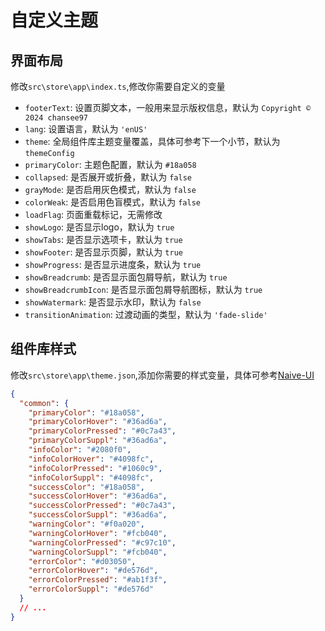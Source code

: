 # 自定义主题

## 界面布局

修改`src\store\app\index.ts`,修改你需要自定义的变量

- `footerText`: 设置页脚文本，一般用来显示版权信息，默认为 `Copyright © 2024 chansee97`
- `lang`: 设置语言，默认为 `'enUS'`
- `theme`: 全局组件库主题变量覆盖，具体可参考下一个小节，默认为 `themeConfig`
- `primaryColor`: 主题色配置，默认为 `#18a058`
- `collapsed`: 是否展开或折叠，默认为 `false`
- `grayMode`: 是否启用灰色模式，默认为 `false`
- `colorWeak`: 是否启用色盲模式，默认为 `false`
- `loadFlag`: 页面重载标记，无需修改
- `showLogo`: 是否显示logo，默认为 `true`
- `showTabs`: 是否显示选项卡，默认为 `true`
- `showFooter`: 是否显示页脚，默认为 `true`
- `showProgress`: 是否显示进度条，默认为 `true`
- `showBreadcrumb`: 是否显示面包屑导航，默认为 `true`
- `showBreadcrumbIcon`: 是否显示面包屑导航图标，默认为 `true`
- `showWatermark`: 是否显示水印，默认为 `false`
- `transitionAnimation`: 过渡动画的类型，默认为 `'fade-slide'`

## 组件库样式

修改`src\store\app\theme.json`,添加你需要的样式变量，具体可参考[Naive-UI](https://www.naiveui.com/zh-CN/light/docs/customize-theme)

```json
{
  "common": {
    "primaryColor": "#18a058",
    "primaryColorHover": "#36ad6a",
    "primaryColorPressed": "#0c7a43",
    "primaryColorSuppl": "#36ad6a",
    "infoColor": "#2080f0",
    "infoColorHover": "#4098fc",
    "infoColorPressed": "#1060c9",
    "infoColorSuppl": "#4098fc",
    "successColor": "#18a058",
    "successColorHover": "#36ad6a",
    "successColorPressed": "#0c7a43",
    "successColorSuppl": "#36ad6a",
    "warningColor": "#f0a020",
    "warningColorHover": "#fcb040",
    "warningColorPressed": "#c97c10",
    "warningColorSuppl": "#fcb040",
    "errorColor": "#d03050",
    "errorColorHover": "#de576d",
    "errorColorPressed": "#ab1f3f",
    "errorColorSuppl": "#de576d"
  }
  // ...
}

```
